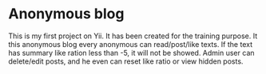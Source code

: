 Anonymous blog
========

This is my first project on Yii. It has been created for the training purpose.
It this anonymous blog every anonymous can read/post/like texts. If the text has summary like ration less than -5, it will not be showed.
Admin user can delete/edit posts, and he even can reset like ratio or view hidden posts. 
